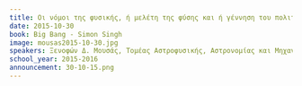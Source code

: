 ```yaml
---
title: Οι νόμοι της φυσικής, ή μελέτη της φύσης και ή γέννηση του πολιτισμού
date: 2015-10-30
book: Big Bang - Simon Singh
image: mousas2015-10-30.jpg
speakers: Ξενοφών Δ. Μουσάς, Τομέας Αστροφυσικής, Αστρονομίας και Μηχανικής
school_year: 2015-2016
announcement: 30-10-15.png
---
```

